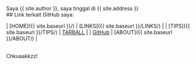 ---
---

<br>
Saya {{ site.author }}, saya tinggal di {{ site.address }}


<br>
## Link terkait GitHub saya:

| [HOME]({{ site.baseurl }}/) | [LINKS]({{ site.baseurl }}/LINKS/) |
| [TIPS]({{ site.baseurl }}/TIPS/) | [TARBALL](https://os.vlsm.org/Log/ferdinandamos.tar.bz2.txt) |
| [GitHub](https://github.com/ferdinandamos/) | [ABOUT]({{ site.baseurl }}/ABOUT/)	|

<br>
Chkuaakkzz!

